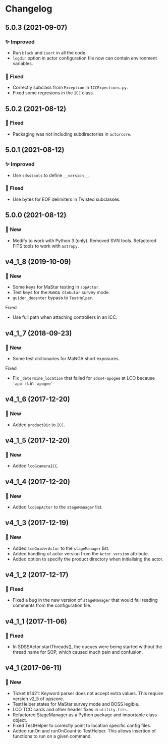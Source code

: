 # Changelog

## 5.0.3 (2021-09-07)

### ✨ Improved

* Run `black` and `isort` in all the code.
* `logdir` option in actor configuration file now can contain environment variables.

### 🔧 Fixed

* Correctly subclass from `Exception` in `ICCExpections.py`.
* Fixed some regresions in the `ICC` class.


## 5.0.2 (2021-08-12)

### 🔧 Fixed

* Packaging was not including subdirectories in `actorcore`.


## 5.0.1 (2021-08-12)

### ✨ Improved

* Use `sdsstools` to define `__version__`.

### 🔧 Fixed

* Use bytes for EOF delimiters in Twisted subclasses.


## 5.0.0 (2021-08-12)

### 🚀 New

* Modify to work with Python 3 (only). Removed SVN tools. Refactored FITS tools to work with `astropy`.


## v4_1_8 (2019-10-09)

### 🚀 New

* Some keys for MaStar testing in `sopActor`.
* Test keys for the `MaNGA Globular` survey mode.
* `guider_decenter` bypass to `TestHelper`.

Fixed

* Use full path when attaching controllers in an ICC.


## v4_1_7 (2018-09-23)

### 🚀 New

* Some test dictionaries for MaNGA short exposures.

Fixed

* Fix `_determine_location` that failed for `sdss4-apogee` at LCO because `'apo'` is in `'apogee'`


## v4_1_6 (2017-12-20)

### 🚀 New

* Added `productDir` to `ICC`.


## v4_1_5 (2017-12-20)

### 🚀 New

* Added `lcoGcameraICC`.


## v4_1_4 (2017-12-20)

### 🚀 New

* Added `lcoSopActor` to the `stageManager` list.


## v4_1_3 (2017-12-19)

### 🚀 New

* Added `lcoGuiderActor` to the `stageManager` list.
* Added handling of actor version from the `Actor.version` attribute.
* Added option to specify the product directory when initialising the actor.


## v4_1_2 (2017-12-17)

### 🔧 Fixed

* Fixed a bug in the new version of `stageManager` that would fail reading comments from the configuration file.


## v4_1_1 (2017-11-06)

### 🔧 Fixed

* In SDSSActor.startThreads(), the queues were being started without the thread name for SOP, which caused much pain and confusion.


## v4_1 (2017-06-11)

### 🚀 New

* Ticket #1421: Keyword parser does not accept extra values. This require version v2_5 of opscore.
* TestHelper states for MaStar survey mode and BOSS legible.
* LCO TCC cards and other header fixes in `utility.fits`.
* Refactored StageManager as a Python package and importable class object.
* Fixed TestHelper to correctly point to location specific config files.
* Added runOn and runOnCount to TestHelper.  This allows insertion of functions to run on a given command.
